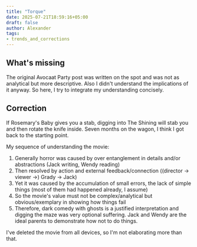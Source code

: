```yaml
---
title: "Torque"
date: 2025-07-21T18:59:16+05:00
draft: false
author: Alexander
tags:
- trends_and_corrections
---
```


## What's missing

The original Avocaat Party post was written on the spot and was not as analytical but more descriptive.
Also I didn't understand the implications of it anyway.
So here, I try to integrate my understanding concisely.

## Correction

If Rosemary's Baby gives you a stab, digging into The Shining will stab you and then rotate the knife inside.
Seven months on the wagon, I think I got back to the starting point.

My sequence of understanding the movie:

1. Generally horror was caused by over entanglement in details and/or abstractions (Jack writing, Wendy reading)
1. Then resolved by action and external feedback/connection ((director -> viewer ->) Grady -> Jack)
1. Yet it was caused by the accumulation of small errors, the lack of simple things (most of them had happened already, I assume)
1. So the movie's value must not be complex/analytical but obvious/exemplary in showing how things fail
1. Therefore, dark comedy with ghosts is a justified interpretation and digging the maze was very optional suffering.
   Jack and Wendy are the ideal parents to demonstrate how not to do things.

I've deleted the movie from all devices, so I'm not elaborating more than that.

